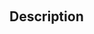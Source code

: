 <!-- SVGTool_Display_viewer ( Param_1 )
 -> Param_1 (Pointer)-->
﻿<!-- SVGTool_Display_viewer ( Param_1 )
 -> Param_1 (Pointer)-->
## Description
